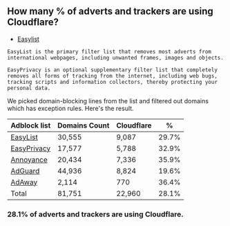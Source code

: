 ## How many % of adverts and trackers are using Cloudflare?


- [Easylist](https://web.archive.org/web/20210516110248/https://easylist.to/)
```
EasyList is the primary filter list that removes most adverts from international webpages, including unwanted frames, images and objects.

EasyPrivacy is an optional supplementary filter list that completely removes all forms of tracking from the internet, including web bugs, tracking scripts and information collectors, thereby protecting your personal data.
```


We picked domain-blocking lines from the list and filtered out domains which has exception rules.
Here's the result.


| Adblock list | Domains Count | Cloudflare | % |
| --- | --- | --- | --- |
| [EasyList](https://easylist.to/easylist/easylist.txt) | 30,555 | 9,087 | 29.7% |
| [EasyPrivacy](https://easylist.to/easylist/easyprivacy.txt) | 17,577 | 5,788 | 32.9% |
| [Annoyance](https://secure.fanboy.co.nz/fanboy-annoyance.txt) | 20,434 | 7,336 | 35.9% |
| [AdGuard](https://adguardteam.github.io/AdGuardSDNSFilter/Filters/filter.txt) | 44,936 | 8,824 | 19.6% |
| [AdAway](https://raw.githubusercontent.com/AdAway/adaway.github.io/master/hosts.txt) | 2,114 | 770 | 36.4% |
| Total | 81,751 | 22,960 | 28.1% |


### 28.1% of adverts and trackers are using Cloudflare.